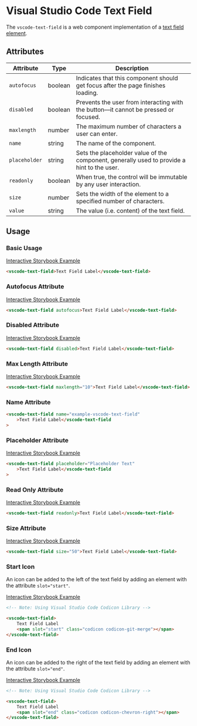 # Visual Studio Code Text Field

The `vscode-text-field` is a web component implementation of a [text field element](https://developer.mozilla.org/en-US/docs/Web/HTML/Element/Input/text).

## Attributes

| Attribute     | Type    | Description                                                                                |
| ------------- | ------- | ------------------------------------------------------------------------------------------ |
| `autofocus`   | boolean | Indicates that this component should get focus after the page finishes loading.            |
| `disabled`    | boolean | Prevents the user from interacting with the button––it cannot be pressed or focused.       |
| `maxlength`   | number  | The maximum number of characters a user can enter.                                         |
| `name`        | string  | The name of the component.                                                                 |
| `placeholder` | string  | Sets the placeholder value of the component, generally used to provide a hint to the user. |
| `readonly`    | boolean | When true, the control will be immutable by any user interaction.                          |
| `size`        | number  | Sets the width of the element to a specified number of characters.                         |
| `value`       | string  | The value (i.e. content) of the text field.                                                |

## Usage

### Basic Usage

[Interactive Storybook Example](https://microsoft.github.io/vscode-webview-ui-toolkit/?path=/story/library-text-field--default)

```html
<vscode-text-field>Text Field Label</vscode-text-field>
```

### Autofocus Attribute

[Interactive Storybook Example](https://microsoft.github.io/vscode-webview-ui-toolkit/?path=/story/library-text-field--with-autofocus)

```html
<vscode-text-field autofocus>Text Field Label</vscode-text-field>
```

### Disabled Attribute

[Interactive Storybook Example](https://microsoft.github.io/vscode-webview-ui-toolkit/?path=/story/library-text-field--with-disabled)

```html
<vscode-text-field disabled>Text Field Label</vscode-text-field>
```

### Max Length Attribute

[Interactive Storybook Example](https://microsoft.github.io/vscode-webview-ui-toolkit/?path=/story/library-text-field--with-max-length)

```html
<vscode-text-field maxlength="10">Text Field Label</vscode-text-field>
```

### Name Attribute

```html
<vscode-text-field name="example-vscode-text-field"
	>Text Field Label</vscode-text-field
>
```

### Placeholder Attribute

[Interactive Storybook Example](https://microsoft.github.io/vscode-webview-ui-toolkit/?path=/story/library-text-field--with-placeholder)

```html
<vscode-text-field placeholder="Placeholder Text"
	>Text Field Label</vscode-text-field
>
```

### Read Only Attribute

[Interactive Storybook Example](https://microsoft.github.io/vscode-webview-ui-toolkit/?path=/story/library-text-field--with-readonly)

```html
<vscode-text-field readonly>Text Field Label</vscode-text-field>
```

### Size Attribute

[Interactive Storybook Example](https://microsoft.github.io/vscode-webview-ui-toolkit/?path=/story/library-text-field--with-custom-size)

```html
<vscode-text-field size="50">Text Field Label</vscode-text-field>
```

### Start Icon

An icon can be added to the left of the text field by adding an element with the attribute `slot="start"`.

[Interactive Storybook Example](https://microsoft.github.io/vscode-webview-ui-toolkit/?path=/story/library-text-field--with-start-icon)

```html
<!-- Note: Using Visual Studio Code Codicon Library -->

<vscode-text-field>
	Text Field Label
	<span slot="start" class="codicon codicon-git-merge"></span>
</vscode-text-field>
```

### End Icon

An icon can be added to the right of the text field by adding an element with the attribute `slot="end"`.

[Interactive Storybook Example](https://microsoft.github.io/vscode-webview-ui-toolkit/?path=/story/library-text-field--with-end-icon)

```html
<!-- Note: Using Visual Studio Code Codicon Library -->

<vscode-text-field>
	Text Field Label
	<span slot="end" class="codicon codicon-chevron-right"></span>
</vscode-text-field>
```
